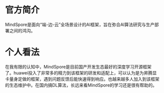 
# 官方简介

MindSpore是面向“端-边-云”全场景设计的AI框架，旨在弥合AI算法研究与生产部署之间的鸿沟。


# 个人看法

在我有限的认知中，MindSpore是目前国产开发生态最好的深度学习开源框架了。huawei投入了非常多的精力到该框架的研发和适配上，可以认为是为昇腾显卡量身定做的框架，遇到问题反馈后能快速得到响应。也越来越多人加入到该框架的生态维护中。在国内搞DL算法，长远来看MindSpore的学习还是很有帮助的。
